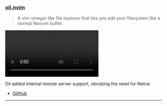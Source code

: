 <h3 id="update-oil.nvim">
  <a href="#update-oil.nvim">
    <span class="icon-text">
      <span class="icon">
        <i class="fa-solid fa-book"></i>
      </span>
    </span>
    <span>oil.nvim</span>
  </a>
</h3>

> A vim-vinegar like file explorer that lets you edit your filesystem like a normal Neovim buffer.

![oil.nvim](https://user-images.githubusercontent.com/506791/209727111-6b4a11f4-634a-4efa-9461-80e9717cea94.mp4)

Oil added internal remote server support, obviating the need for Netrw.

- [GitHub](https://github.com/stevearc/oil.nvim/issues/27)

---
